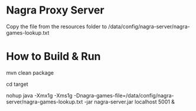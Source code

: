 Nagra Proxy Server
==================

Copy the file from the resources folder to /data/config/nagra-server/nagra-games-lookup.txt

How to Build & Run
==================
mvn clean package

cd target

nohup java -Xmx1g -Xms1g -Dnagra-games-file=/data/config/nagra-server/nagra-games-lookup.txt -jar nagra-server.jar localhost 5001 &